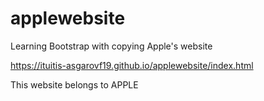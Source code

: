 # applewebsite
Learning Bootstrap with copying Apple's website

https://ituitis-asgarovf19.github.io/applewebsite/index.html

This website belongs to APPLE

